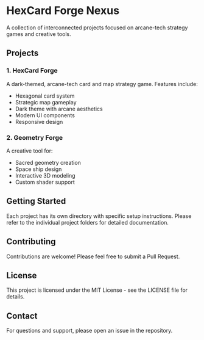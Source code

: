 # HexCard Forge Nexus

A collection of interconnected projects focused on arcane-tech strategy games and creative tools.

## Projects

### 1. HexCard Forge
A dark-themed, arcane-tech card and map strategy game. Features include:
- Hexagonal card system
- Strategic map gameplay
- Dark theme with arcane aesthetics
- Modern UI components
- Responsive design

### 2. Geometry Forge
A creative tool for:
- Sacred geometry creation
- Space ship design
- Interactive 3D modeling
- Custom shader support

## Getting Started

Each project has its own directory with specific setup instructions. Please refer to the individual project folders for detailed documentation.

## Contributing

Contributions are welcome! Please feel free to submit a Pull Request.

## License

This project is licensed under the MIT License - see the LICENSE file for details.

## Contact

For questions and support, please open an issue in the repository.
